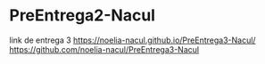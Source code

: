 # PreEntrega2-Nacul
link de entrega 3 
https://noelia-nacul.github.io/PreEntrega3-Nacul/
https://github.com/noelia-nacul/PreEntrega3-Nacul